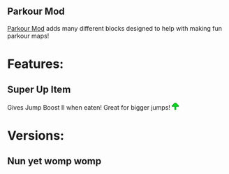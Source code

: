 Parkour Mod
---
[Parkour Mod](https://modrinth.com/project/Yk5GUpV9) adds many different blocks designed to help with making fun parkour maps!

# Features:

## Super Up Item
Gives Jump Boost II when eaten! Great for bigger jumps!
<img src="https://raw.githubusercontent.com/YelloIsTaken/parkour-mod/refs/heads/main/ParkourMod/parkourmod.png" alt="Super Up Item">

# Versions:

## Nun yet womp womp
